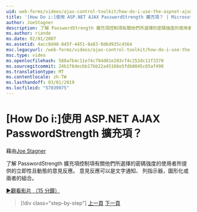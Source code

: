 ```yaml
---
uid: web-forms/videos/ajax-control-toolkit/how-do-i-use-the-aspnet-ajax-passwordstrength-extender
title: '[How Do i:]使用 ASP.NET AJAX PasswordStrength 擴充項？ | Microsoft Docs'
author: JoeStagner
description: 了解 PasswordStrength 擴充項控制項有關他們所選擇的密碼強度的使用者所提供的立即性且動態的意見反應。 意見反應 c...
ms.author: riande
ms.date: 02/01/2007
ms.assetid: 4acc8d48-845f-4451-8a83-0d6d935c4564
msc.legacyurl: /web-forms/videos/ajax-control-toolkit/how-do-i-use-the-aspnet-ajax-passwordstrength-extender
msc.type: video
ms.openlocfilehash: 588a7b4c11e74c794d81e203cf4c252dc11f3370
ms.sourcegitcommit: 24b1f6decbb17bb22a45166e5fdb0845c65af498
ms.translationtype: MT
ms.contentlocale: zh-TW
ms.lasthandoff: 03/01/2019
ms.locfileid: "57039975"
---
```

<a name="how-do-i-use-the-aspnet-ajax-passwordstrength-extender"></a>[How Do i:]使用 ASP.NET AJAX PasswordStrength 擴充項？
====================
藉由[Joe Stagner](https://github.com/JoeStagner)

了解 PasswordStrength 擴充項控制項有關他們所選擇的密碼強度的使用者所提供的立即性且動態的意見反應。 意見反應可以是文字通知、 列指示器，圖形化或兩者的組合。

[&#9654;觀看影片 （15 分鐘）](https://channel9.msdn.com/Blogs/ASP-NET-Site-Videos/how-do-i-use-the-aspnet-ajax-passwordstrength-extender)

> [!div class="step-by-step"]
> [上一頁](how-do-i-use-the-aspnet-ajax-dropshadow-extender.md)
> [下一頁](how-do-i-get-started-with-the-aspnet-ajax-animation-extender-control.md)
